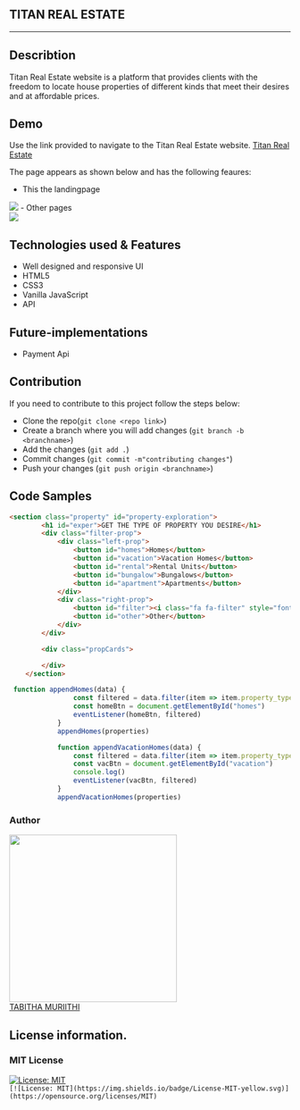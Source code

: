 ## TITAN REAL ESTATE
***

## Describtion
Titan Real Estate website is a platform that provides clients with the freedom to locate house properties of different kinds that meet their desires and at affordable prices. 

## Demo
Use the link provided to navigate to the Titan Real Estate website.
[Titan Real Estate](https://titan-real-estate.netlify.app/)<br>

The page appears as shown below and has the following feaures:
- This the landingpage
<img src="./assets/images/homepage.png">
- Other pages<br>
<img src="./assets/images/propert.png">

## Technologies used & Features
- Well designed and responsive UI
- HTML5
- CSS3
- Vanilla JavaScript
- API

## Future-implementations 
- Payment Api

## Contribution
If you need to contribute to this project follow the steps below:<br>
- Clone the repo(`git clone <repo link>`)
- Create a branch where you will add changes (`git branch -b <branchname>`)
- Add the changes (`git add .`)
- Commit changes (`git commit -m"contributing changes"`)
- Push your changes (`git push origin <branchname>`)

## Code Samples
```Html
<section class="property" id="property-exploration">
        <h1 id="exper">GET THE TYPE OF PROPERTY YOU DESIRE</h1>
        <div class="filter-prop">
            <div class="left-prop">
                <button id="homes">Homes</button>
                <button id="vacation">Vacation Homes</button>
                <button id="rental">Rental Units</button>
                <button id="bungalow">Bungalows</button>
                <button id="apartment">Apartments</button>
            </div>
            <div class="right-prop">
                <button id="filter"><i class="fa fa-filter" style="font-size:18px"></i></button>
                <button id="other">Other</button>
            </div>
        </div>

        <div class="propCards">

        </div>
    </section>
```
```JavaScript
 function appendHomes(data) {
                const filtered = data.filter(item => item.property_type == "Home" && item.reviews >= 180 ? item : null)
                const homeBtn = document.getElementById("homes")
                eventListener(homeBtn, filtered)
            }
            appendHomes(properties)

            function appendVacationHomes(data) {
                const filtered = data.filter(item => item.property_type == "Villa" ? item : null)
                const vacBtn = document.getElementById("vacation")
                console.log()
                eventListener(vacBtn, filtered)
            }
            appendVacationHomes(properties)
```
### Author
[<img src="./assets/images/profile2.jpg" width="300px">](https://github.com/SheeTabz)<br>
[TABITHA MURIITHI](https://github.com/SheeTabz)

## License information.
### MIT License
[![License: MIT](https://img.shields.io/badge/License-MIT-yellow.svg)](https://opensource.org/licenses/MIT)  
`[![License: MIT](https://img.shields.io/badge/License-MIT-yellow.svg)](https://opensource.org/licenses/MIT)`

